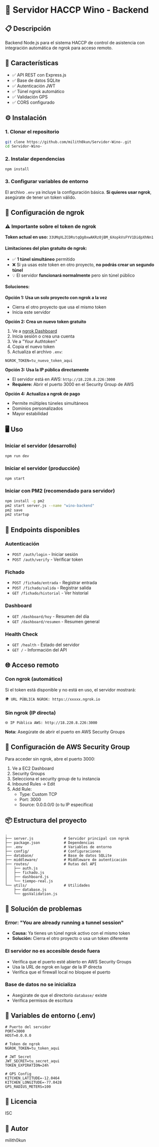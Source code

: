 # 🍷 Servidor HACCP Wino - Backend

## 📋 Descripción
Backend Node.js para el sistema HACCP de control de asistencia con integración automática de ngrok para acceso remoto.

## 🚀 Características
- ✅ API REST con Express.js
- ✅ Base de datos SQLite
- ✅ Autenticación JWT
- ✅ Túnel ngrok automático
- ✅ Validación GPS
- ✅ CORS configurado

## ⚙️ Instalación

### 1. Clonar el repositorio
```bash
git clone https://github.com/milith0kun/Servidor-Wino-.git
cd Servidor-Wino-
```

### 2. Instalar dependencias
```bash
npm install
```

### 3. Configurar variables de entorno
El archivo `.env` ya incluye la configuración básica. **Si quieres usar ngrok**, asegúrate de tener un token válido.

## 🔑 Configuración de ngrok

### ⚠️ Importante sobre el token de ngrok

**Token actual en uso:** `33UMqXLZCDRstqQg8xwAKRz0jBM_6XopkVsFYV1DidpXhNn1`

#### Limitaciones del plan gratuito de ngrok:
- ✅ **1 túnel simultáneo** permitido
- ❌ Si ya usas este token en otro proyecto, **no podrás crear un segundo túnel**
- 💡 El servidor **funcionará normalmente** pero sin túnel público

#### Soluciones:

**Opción 1: Usa un solo proyecto con ngrok a la vez**
- Cierra el otro proyecto que usa el mismo token
- Inicia este servidor

**Opción 2: Crea un nuevo token gratuito**
1. Ve a [ngrok Dashboard](https://dashboard.ngrok.com)
2. Inicia sesión o crea una cuenta
3. Ve a "Your Authtoken"
4. Copia el nuevo token
5. Actualiza el archivo `.env`:
```env
NGROK_TOKEN=tu_nuevo_token_aqui
```

**Opción 3: Usa la IP pública directamente**
- El servidor está en AWS: `http://18.220.8.226:3000`
- **Requiere:** Abrir el puerto 3000 en el Security Group de AWS

**Opción 4: Actualiza a ngrok de pago**
- Permite múltiples túneles simultáneos
- Dominios personalizados
- Mayor estabilidad

## 🖥️ Uso

### Iniciar el servidor (desarrollo)
```bash
npm run dev
```

### Iniciar el servidor (producción)
```bash
npm start
```

### Iniciar con PM2 (recomendado para servidor)
```bash
npm install -g pm2
pm2 start server.js --name "wino-backend"
pm2 save
pm2 startup
```

## 📡 Endpoints disponibles

### Autenticación
- `POST /auth/login` - Iniciar sesión
- `POST /auth/verify` - Verificar token

### Fichado
- `POST /fichado/entrada` - Registrar entrada
- `POST /fichado/salida` - Registrar salida
- `GET /fichado/historial` - Ver historial

### Dashboard
- `GET /dashboard/hoy` - Resumen del día
- `GET /dashboard/resumen` - Resumen general

### Health Check
- `GET /health` - Estado del servidor
- `GET /` - Información del API

## 🌐 Acceso remoto

### Con ngrok (automático)
Si el token está disponible y no está en uso, el servidor mostrará:
```
🌍 URL PÚBLICA NGROK: https://xxxxx.ngrok.io
```

### Sin ngrok (IP directa)
```
🌐 IP Pública AWS: http://18.220.8.226:3000
```
**Nota:** Asegúrate de abrir el puerto en AWS Security Groups

## 🔧 Configuración de AWS Security Group

Para acceder sin ngrok, abre el puerto 3000:
1. Ve a EC2 Dashboard
2. Security Groups
3. Selecciona el security group de tu instancia
4. Inbound Rules → Edit
5. Add Rule:
   - Type: Custom TCP
   - Port: 3000
   - Source: 0.0.0.0/0 (o tu IP específica)

## 📦 Estructura del proyecto
```
.
├── server.js              # Servidor principal con ngrok
├── package.json           # Dependencias
├── .env                   # Variables de entorno
├── config/                # Configuraciones
├── database/              # Base de datos SQLite
├── middleware/            # Middleware de autenticación
├── routes/                # Rutas del API
│   ├── auth.js
│   ├── fichado.js
│   ├── dashboard.js
│   └── tiempo-real.js
└── utils/                 # Utilidades
    ├── database.js
    └── gpsValidation.js
```

## 🐛 Solución de problemas

### Error: "You are already running a tunnel session"
- **Causa:** Ya tienes un túnel ngrok activo con el mismo token
- **Solución:** Cierra el otro proyecto o usa un token diferente

### El servidor no es accesible desde fuera
- Verifica que el puerto esté abierto en AWS Security Groups
- Usa la URL de ngrok en lugar de la IP directa
- Verifica que el firewall local no bloquee el puerto

### Base de datos no se inicializa
- Asegúrate de que el directorio `database/` existe
- Verifica permisos de escritura

## 📝 Variables de entorno (.env)

```env
# Puerto del servidor
PORT=3000
HOST=0.0.0.0

# Token de ngrok
NGROK_TOKEN=tu_token_aqui

# JWT Secret
JWT_SECRET=tu_secret_aqui
TOKEN_EXPIRATION=24h

# GPS Config
KITCHEN_LATITUDE=-12.0464
KITCHEN_LONGITUDE=-77.0428
GPS_RADIUS_METERS=100
```

## 📄 Licencia
ISC

## 👤 Autor
milith0kun
